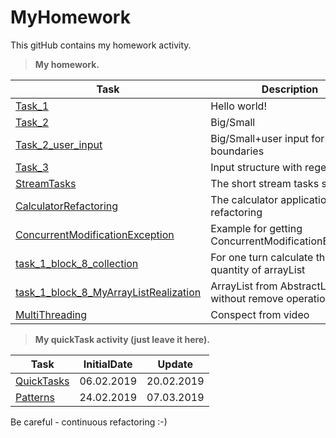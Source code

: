 # MyHomework
This gitHub contains my homework activity.
> **My homework.**
>
| Task | Description | InitialDate | Update |
| ------ | ------ | ------ | ------ |                                                                                                                                                                                                                                                                                                                                                   
| [Task_1][1] | Hello world!|06.02.2019|06.02.2019|
| [Task_2][2] | Big/Small|07.02.2019|13.02.2019|
| [Task_2_user_input][3] | Big/Small+user input for boundaries|15.02.2019||
| [Task_3][4] |Input structure with regex |18.02.2019|22.02.2019|
| [StreamTasks][6] |The short stream tasks solved |01.03.2019||
| [CalculatorRefactoring][7] |The calculator application refactoring |11.03.2019||
| [ConcurrentModificationException][8] |Example for getting ConcurrentModificationException|15.03.2019||
| [task_1_block_8_collection][9] |For one turn calculate the quantity of arrayList|15.03.2019||
| [task_1_block_8_MyArrayListRealization][10] |ArrayList from AbstractList without remove operation|18.03.2019||
| [MultiThreading][11] | Conspect from video|01.04.2019|02.04.2019|

> **My quickTask activity (just leave it here).**

| Task | InitialDate | Update |
| ------ | ------ | ------ |
| [QuickTasks][0]|06.02.2019|20.02.2019|
| [Patterns][5]|24.02.2019|07.03.2019|

Be careful - continuous refactoring :-)

  [0]: https://github.com/malianov/MyHomework/tree/master/src/quickTasks
  [1]: https://github.com/malianov/MyHomework/tree/master/src/task_1
  [2]: https://github.com/malianov/MyHomework/tree/master/src/task_2
  [3]: https://github.com/malianov/MyHomework/tree/master/src/task_2_user_input
  [4]: https://github.com/malianov/MyHomework/tree/master/src/task_3
  [5]: https://github.com/malianov/MyHomework/tree/master/src/patterns
  [6]: https://github.com/malianov/MyHomework/tree/master/src/streams
  [7]: https://github.com/malianov/MyHomework/tree/master/src/calculator
  [8]: https://github.com/malianov/MyHomework/tree/master/src/example_for_concurrent_modification_exception
  [9]: https://github.com/malianov/MyHomework/tree/master/src/task_1_block_8_collection
  [10]: https://github.com/malianov/MyHomework/tree/master/src/task_1_block_8_MyArrayListRealization      
  [11]: https://github.com/malianov/MyHomework/tree/master/src/multithreading                                                                                       